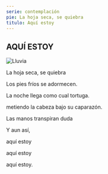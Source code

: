 ```yaml
---
serie: contemplación
pie: La hoja seca, se quiebra
titulo: Aquí estoy
---
```


## AQUÍ ESTOY


![Lluvia](/foto/P1390682.webp)


La hoja seca, se quiebra

Los pies fríos se adormecen.

La noche llega como cual tortuga.

metiendo la cabeza bajo su caparazón.

Las manos transpiran duda

Y aun así,

aquí estoy

aquí estoy

aquí estoy.
